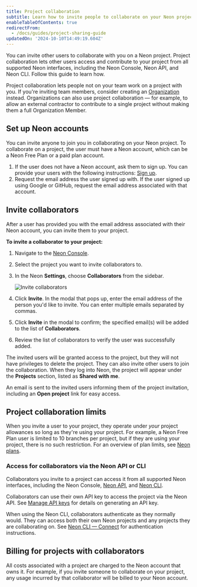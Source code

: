 ```yaml
---
title: Project collaboration
subtitle: Learn how to invite people to collaborate on your Neon project
enableTableOfContents: true
redirectFrom:
  - /docs/guides/project-sharing-guide
updatedOn: '2024-10-10T14:49:19.604Z'
---
```


You can invite other users to collaborate with you on a Neon project. Project collaboration lets other users access and contribute to your project from all supported Neon interfaces, including the Neon Console, Neon API, and Neon CLI. Follow this guide to learn how.

<Admonition type="note">Project collaboration lets people not on your team work on a project with you. If you're inviting team members, consider creating an [Organization](docs/manage/organizations) instead. Organizations can also use project collaboration &#8212; for example, to allow an external contractor to contribute to a single project without making them a full Organization Member.</Admonition>

## Set up Neon accounts

You can invite anyone to join you in collaborating on your Neon project. To collaborate on a project, the user must have a Neon account, which can be a Neon Free Plan or a paid plan account.

1. If the user does not have a Neon account, ask them to sign up. You can provide your users with the following instructions: [Sign up](/docs/get-started-with-neon/signing-up).
2. Request the email address the user signed up with. If the user signed up using Google or GitHub, request the email address associated with that account.

## Invite collaborators

After a user has provided you with the email address associated with their Neon account, you can invite them to your project.

**To invite a collaborator to your project:**

1. Navigate to the [Neon Console](https://console.neon.tech/app/projects).
2. Select the project you want to invite collaborators to.
3. In the Neon **Settings**, choose **Collaborators** from the sidebar.

   ![Invite collaborators](/docs/guides/sharing_grant_access.png)

4. Click **Invite**. In the modal that pops up, enter the email address of the person you'd like to invite. You can enter multiple emails separated by commas.
5. Click **Invite** in the modal to confirm; the specified email(s) will be added to the list of **Collaborators**.
6. Review the list of collaborators to verify the user was successfully added.

The invited users will be granted access to the project, but they will not have privileges to delete the project. They can also invite other users to join the collaboration. When they log into Neon, the project will appear under the **Projects** section, listed as **Shared with me**.

An email is sent to the invited users informing them of the project invitation, including an **Open project** link for easy access.

## Project collaboration limits

When you invite a user to your project, they operate under _your_ project allowances so long as they're using your project. For example, a Neon Free Plan user is limited to 10 branches per project, but if they are using your project, there is no such restriction. For an overview of plan limits, see [Neon plans](/docs/introduction/plans#neon-plans).

### Access for collaborators via the Neon API or CLI

Collaborators you invite to a project can access it from all supported Neon interfaces, including the Neon Console, [Neon API](https://api-docs.neon.tech/reference/getting-started-with-neon-api), and [Neon CLI](/docs/reference/neon-cli).

Collaborators can use their own API key to access the project via the Neon API. See [Manage API keys](/docs/manage/api-keys) for details on generating an API key.

When using the Neon CLI, collaborators authenticate as they normally would. They can access both their own Neon projects and any projects they are collaborating on. See [Neon CLI — Connect](/docs/reference/cli-install#connect) for authentication instructions.

## Billing for projects with collaborators

All costs associated with a project are charged to the Neon account that owns it. For example, if you invite someone to collaborate on your project, any usage incurred by that collaborator will be billed to your Neon account.
